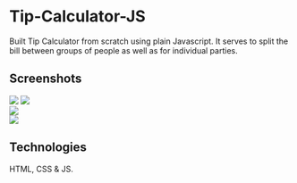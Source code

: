 # Tip-Calculator-JS

Built Tip Calculator from scratch using plain Javascript. It serves to split the bill between groups of people as well as for individual parties. 

## Screenshots 

<img src="https://i.pinimg.com/originals/12/7d/eb/127deb3ac19bf44c4f367ba735467c01.png">
<img src="https://i.pinimg.com/originals/f7/bb/e6/f7bbe6cd425ddb1bd9cb3684377462bd.png"><br>
<img src="https://i.pinimg.com/originals/8a/dd/dd/8adddd304af7339d08d0d1b867ce9084.png"> <br>
<img src="https://i.pinimg.com/originals/9c/31/34/9c313419739698ce679d68752cfb41ac.png"> <br>


## Technologies 

HTML, CSS & JS.
